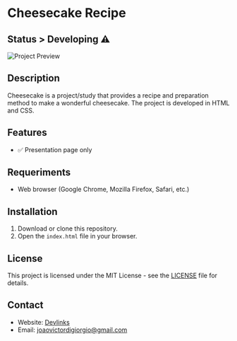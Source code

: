 # Cheesecake Recipe

## Status > Developing ⚠️

![Project Preview](https://i.imgur.com/iBbQZSc.png)

## Description

Cheesecake is a project/study that provides a recipe and preparation method to make a wonderful cheesecake. The project is developed in HTML and CSS.

## Features

- ✅ Presentation page only


## Requeriments 

- Web browser (Google Chrome, Mozilla Firefox, Safari, etc.)

## Installation

1. Download or clone this repository.
2. Open the `index.html` file in your browser.

## License

This project is licensed under the MIT License - see the [LICENSE](LICENSE) file for details.

## Contact

- Website: [Devlinks](https://joaodigiorgio.github.io/new-project/)
- Email: joaovictordigiorgio@gmail.com

